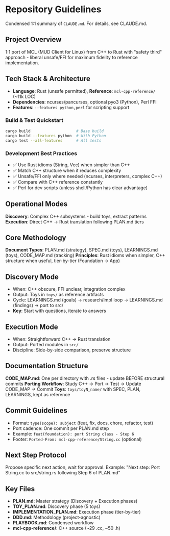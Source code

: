 # Repository Guidelines

Condensed 1:1 summary of `CLAUDE.md`. For details, see CLAUDE.md.

## Project Overview
1:1 port of MCL (MUD Client for Linux) from C++ to Rust with "safety third" approach - liberal unsafe/FFI for maximum fidelity to reference implementation.

## Tech Stack & Architecture
- **Language**: Rust (unsafe permitted), **Reference**: `mcl-cpp-reference/` (~11k LOC)
- **Dependencies**: ncurses/pancurses, optional pyo3 (Python), Perl FFI
- **Features**: `--features python,perl` for scripting support

### Build & Test Quickstart
```bash
cargo build                    # Base build
cargo build --features python  # With Python
cargo test --all-features      # All tests
```

### Development Best Practices
- ✅ Use Rust idioms (String, Vec) when simpler than C++
- ✅ Match C++ structure when it reduces complexity
- ✅ Unsafe/FFI only where needed (ncurses, interpreters, complex C++)
- ✅ Compare with C++ reference constantly
- ✅ Perl for dev scripts (unless shell/Python has clear advantage)

## Operational Modes
**Discovery**: Complex C++ subsystems - build toys, extract patterns
**Execution**: Direct C++ → Rust translation following PLAN.md tiers

## Core Methodology
**Document Types**: PLAN.md (strategy), SPEC.md (toys), LEARNINGS.md (toys), CODE_MAP.md (tracking)
**Principles**: Rust idioms when simpler, C++ structure when useful, tier-by-tier (Foundation → App)

## Discovery Mode
- When: C++ obscure, FFI unclear, integration complex
- Output: Toys in `toys/` as reference artifacts
- Cycle: LEARNINGS.md (goals) → research/impl loop → LEARNINGS.md (findings) → port to src/
- **Key**: Start with questions, iterate to answers

## Execution Mode
- When: Straightforward C++ → Rust translation
- Output: Ported modules in `src/`
- Discipline: Side-by-side comparison, preserve structure

## Documentation Structure
**CODE_MAP.md**: One per directory with .rs files - update BEFORE structural commits
**Porting Workflow**: Study C++ → Port → Test → Update CODE_MAP → Commit
**Toys**: `toys/toyN_name/` with SPEC, PLAN, LEARNINGS, kept as reference

## Commit Guidelines
- Format: `type(scope): subject` (feat, fix, docs, chore, refactor, test)
- Port cadence: One commit per PLAN.md step
- Example: `feat(foundation): port String class - Step 6`
- Footer: `Ported-From: mcl-cpp-reference/String.cc` (optional)

## Next Step Protocol
Propose specific next action, wait for approval.
Example: "Next step: Port String.cc to src/string.rs following Step 6 of PLAN.md"

## Key Files
- **PLAN.md**: Master strategy (Discovery + Execution phases)
- **TOY_PLAN.md**: Discovery phase (5 toys)
- **IMPLEMENTATION_PLAN.md**: Execution phase (tier-by-tier)
- **DDD.md**: Methodology (project-agnostic)
- **PLAYBOOK.md**: Condensed workflow
- **mcl-cpp-reference/**: C++ source (~29 .cc, ~50 .h)

